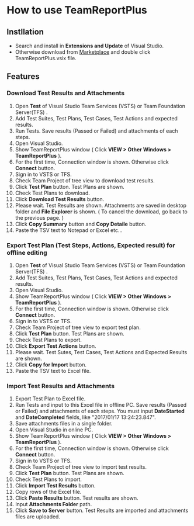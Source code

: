 # How to use TeamReportPlus

## Instllation
- Search and install in **Extensions and Update** of Visual Studio.
- Otherwise download from [Marketplace](https://marketplace.visualstudio.com/items?itemName=SHIN-ICHIKOGA.TeamReportPlus) and double click TeamReportPlus.vsix file.

## Features
### Download Test Results and Attachments
1. Open **Test** of Visual Studio Team Services (VSTS) or Team Foundation Server(TFS) .
1. Add Test Suites, Test Plans, Test Cases, Test Actions and expected results.
1. Run Tests. Save results (Passed or Failed) and attachments of each steps.
1. Open Visual Studio.
1. Show TeamReportPlus window ( Click **VIEW > Other Windows > TeamReportPlus**  ).
1. For the first time, Connection window is shown. Otherwise click **Connect** button.
1. Sign in to VSTS or TFS.
1. Check Team Project of tree view to download test results.
1. Click **Test Plan** button. Test Plans are  shown.
1. Check Test Plans to download.
1. Click **Download Test Results** button. 
1. Please wait. Test Results are shown.  Attachments are saved in desktop folder and **File Explorer** is shown. ( To cancel the download, go back to the previous page. )
1. Click **Copy Summary** button and **Copy Detaile** button. 
1. Paste the TSV text  to Notepad or Excel etc...

### Export Test Plan (Test Steps, Actions, Expected result) for offline editing
1. Open **Test** of Visual Studio Team Services (VSTS) or Team Foundation Server(TFS) .
1. Add Test Suites, Test Plans, Test Cases, Test Actions and expected results.
1. Open Visual Studio.
1. Show TeamReportPlus window ( Click **VIEW > Other Windows > TeamReportPlus**  ).
1. For the first time, Connection window is shown. Otherwise click **Connect** button.
1. Sign in to VSTS or TFS.
1. Check Team Project of tree view to export test plan.
1. Click **Test Plan** button. Test Plans are  shown.
1. Check Test Plans to export.
1. Click **Export Test Actions** button. 
1. Please wait. Test Sutes, Test Cases, Test Actions and Expected Results are shown. 
1. Click **Copy for Import** button.
1. Paste the TSV text to Excel file.

### Import Test Results and Attachments 
1. Export Test Plan to Excel file.
1. Run Tests and input to this Excel file in offline PC. 
Save results (Passed or Failed) and attachments of each steps. 
You must input **DateStarted** and **DateCompleted** fields, like "2017/01/17 13:24:23.847".
1. Save attachments files in a single folder.
1. Open Visual Studio in online PC.
1. Show TeamReportPlus window ( Click **VIEW > Other Windows > TeamReportPlus**  ).
1. For the first time, Connection window is shown. Otherwise click **Connect** button.
1. Sign in to VSTS or TFS.
1. Check Team Project of tree view to import test results.
1. Click **Test Plan** button. Test Plans are  shown.
1. Check Test Plans to import.
1. Click **Import Test Results** button.
1. Copy rows of the Excel file.
1. Click **Paste Results** button. Test results are shown.
1. Input **Attachments Folder**  path.
1. Click **Save to Server** button. Test Results are imported and attachments files are uploaded.

